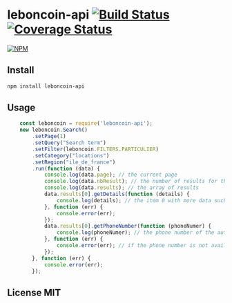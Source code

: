 # leboncoin-api [![Build Status](https://travis-ci.org/tdurieux/leboncoin-api.svg?branch=master)](https://travis-ci.org/tdurieux/leboncoin-api) [![Coverage Status](https://coveralls.io/repos/tdurieux/leboncoin-api/badge.svg?branch=master&service=github)](https://coveralls.io/github/tdurieux/leboncoin-api?branch=master)

[![NPM](https://nodei.co/npm/leboncoin-api.png)](https://nodei.co/npm/leboncoin-api/)

## Install

```bash
npm install leboncoin-api
```

## Usage

```javascript
    const leboncoin = require('leboncoin-api');
    new leboncoin.Search()
        .setPage(1)
        .setQuery("Search term")
        .setFilter(leboncoin.FILTERS.PARTICULIER)
        .setCategory("locations")
        .setRegion("ile_de_france")
        .run(function (data) {
            console.log(data.page); // the current page
            console.log(data.nbResult); // the number of results for this search
            console.log(data.results); // the array of results
            data.results[0].getDetails(function (details) {
                console.log(details); // the item 0 with more data such as description, all images, author, ...
            }, function (err) {
                console.error(err);
            });
            data.results[0].getPhoneNumber(function (phoneNumer) {
                console.log(phoneNumer); // the phone number of the author if available
            }, function (err) {
                console.error(err); // if the phone number is not available or not parsable (image -> string) 
            });
        }, function (err) {
            console.error(err);
        });
```

## License MIT
